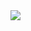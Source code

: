 <img src="https://github-readme-stats.vercel.app/api?username=spongxin&show_icons=true&icon_color=CE1D2D&text_color=718096&bg_color=ffffff&hide_title=true" />

